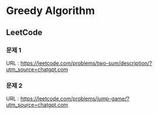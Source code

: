 # Greedy Algorithm
## LeetCode

### 문제 1
URL : https://leetcode.com/problems/two-sum/description/?utm_source=chatgpt.com

### 문제 2
URL : https://leetcode.com/problems/jump-game/?utm_source=chatgpt.com
